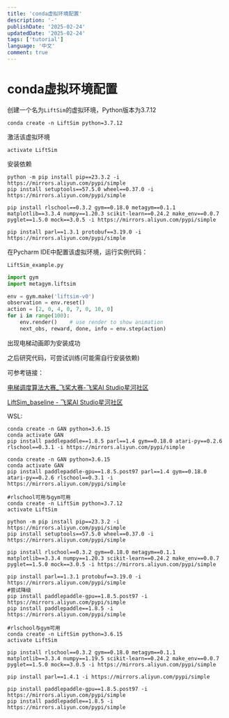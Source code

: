 ```yaml
---
title: 'conda虚拟环境配置'
description: '-'
publishDate: '2025-02-24'
updatedDate: '2025-02-24'
tags: ['tutorial']
language: '中文'
comment: true
---
```


# conda虚拟环境配置

创建一个名为`LiftSim`的虚拟环境，Python版本为3.7.12

```shell
conda create -n LiftSim python=3.7.12
```

激活该虚拟环境

```shell
activate LiftSim
```

安装依赖

```shell
python -m pip install pip==23.3.2 -i https://mirrors.aliyun.com/pypi/simple
pip install setuptools==57.5.0 wheel==0.37.0 -i https://mirrors.aliyun.com/pypi/simple

pip install rlschool==0.3.2 gym==0.18.0 metagym==0.1.1 matplotlib==3.3.4 numpy==1.20.3 scikit-learn==0.24.2 make_env==0.0.7 pyglet==1.5.0 mock==3.0.5 -i https://mirrors.aliyun.com/pypi/simple

pip install parl==1.3.1 protobuf==3.19.0 -i https://mirrors.aliyun.com/pypi/simple
```

在Pycharm IDE中配置该虚拟环境，运行实例代码：

`LiftSim_example.py`

```python
import gym
import metagym.liftsim

env = gym.make('liftsim-v0')
observation = env.reset()
action = [2, 0, 4, 0, 7, 0, 10, 0]
for i in range(100):
    env.render()    # use render to show animation
    next_obs, reward, done, info = env.step(action)
```

出现电梯动画即为安装成功

之后研究代码，可尝试训练(可能需自行安装依赖)

可参考链接：

[电梯调度算法大赛_飞桨大赛-飞桨AI Studio星河社区](https://aistudio.baidu.com/competition/detail/11/0/introduction)

[LiftSim_baseline - 飞桨AI Studio星河社区](https://aistudio.baidu.com/projectdetail/100632)



WSL:

```
conda create -n GAN python=3.6.15
conda activate GAN
pip install paddlepaddle==1.8.5 parl==1.4 gym==0.18.0 atari-py==0.2.6 rlschool==0.3.1 -i https://mirrors.aliyun.com/pypi/simple
```

```
conda create -n GAN python=3.6.15
conda activate GAN
pip install paddlepaddle-gpu==1.8.5.post97 parl==1.4 gym==0.18.0 atari-py==0.2.6 rlschool==0.3.1 -i https://mirrors.aliyun.com/pypi/simple
```



```
#rlschool可用与gym可用
conda create -n LiftSim python=3.7.12
activate LiftSim

python -m pip install pip==23.3.2 -i https://mirrors.aliyun.com/pypi/simple
pip install setuptools==57.5.0 wheel==0.37.0 -i https://mirrors.aliyun.com/pypi/simple

pip install rlschool==0.3.2 gym==0.18.0 metagym==0.1.1 matplotlib==3.3.4 numpy==1.20.3 scikit-learn==0.24.2 make_env==0.0.7 pyglet==1.5.0 mock==3.0.5 -i https://mirrors.aliyun.com/pypi/simple

pip install parl==1.3.1 protobuf==3.19.0 -i https://mirrors.aliyun.com/pypi/simple
#尝试降级
pip install paddlepaddle-gpu==1.8.5.post97 -i https://mirrors.aliyun.com/pypi/simple
pip install paddlepaddle==1.8.5 -i https://mirrors.aliyun.com/pypi/simple
```

```
#rlschool与gym可用
conda create -n LiftSim python=3.6.15
activate LiftSim

pip install rlschool==0.3.2 gym==0.18.0 metagym==0.1.1 matplotlib==3.3.4 numpy==1.19.5 scikit-learn==0.24.2 make_env==0.0.7 pyglet==1.5.0 mock==3.0.5 -i https://mirrors.aliyun.com/pypi/simple

pip install parl==1.4.1 -i https://mirrors.aliyun.com/pypi/simple

pip install paddlepaddle-gpu==1.8.5.post97 -i https://mirrors.aliyun.com/pypi/simple
pip install paddlepaddle==1.8.5 -i https://mirrors.aliyun.com/pypi/simple
```

